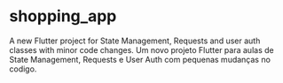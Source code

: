 # shopping_app

A new Flutter project for State Management, Requests and user auth classes with minor code changes.
Um novo projeto Flutter para aulas de State Management, Requests e User Auth com pequenas mudanças no codigo.

